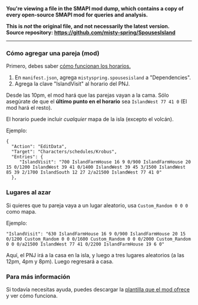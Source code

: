 **You're viewing a file in the SMAPI mod dump, which contains a copy of every open-source SMAPI mod
for queries and analysis.**

**This is _not_ the original file, and not necessarily the latest version.**  
**Source repository: https://github.com/misty-spring/SpousesIsland**

----

### Cómo agregar una pareja (mod)

Primero, debes saber [cómo funcionan los horarios.](https://es.stardewvalleywiki.com/Modding:Datos_de_horarios)


1. En `manifest.json`, agrega `mistyspring.spousesisland` a "Dependencies". 
2. Agrega la clave "IslandVisit" al horario del PNJ.

Desde las 10pm, el mod hará que las parejas vayan a la cama. Sólo asegúrate de que el __último punto en el horario__ sea `IslandWest 77 41 0` (El mod hará el resto).

El horario puede incluir *cualquier* mapa de la isla (excepto el volcán).


Ejemplo:

```
{
  "Action": "EditData",
  "Target": "Characters/schedules/Krobus",
  "Entries": {
     "IslandVisit": "700 IslandFarmHouse 16 9 0/900 IslandFarmHouse 20 15 0/1200 IslandWest 39 41 0/1400 IslandWest 39 45 3/1500 IslandWest 85 39 2/1700 IslandSouth 12 27 2/a21500 IslandWest 77 41 0"
  },
```

### Lugares al azar

Si quieres que tu pareja vaya a un lugar aleatorio, usa `Custom_Random 0 0 0` como mapa.

Ejemplo:
```
"IslandVisit": "630 IslandFarmHouse 16 9 0/900 IslandFarmHouse 20 15 0/1200 Custom_Random 0 0 0/1600 Custom_Random 0 0 0/2000 Custom_Random 0 0 0/a21500 IslandWest 77 41 0/2200 IslandFarmHouse 19 6 0"
```

Aquí, el PNJ irá a la casa en la isla, y luego a tres lugares aleatorios (a las 12pm, 4pm y 8pm). Luego regresará a casa.

### Para más información

Si todavía necesitas ayuda, puedes descargar la [plantilla que el mod ofrece](https://www.nexusmods.com/stardewvalley/mods/11037?tab=files) y ver cómo funciona.
